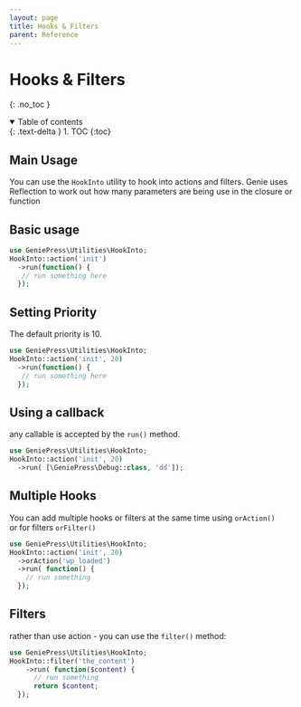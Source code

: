 ```yaml
---
layout: page 
title: Hooks & Filters 
parent: Reference
---
```


# Hooks & Filters 
{: .no_toc }
<details open markdown="block">
  <summary>
    Table of contents
  </summary>
  {: .text-delta }
1. TOC
{:toc}
</details>

## Main Usage

You can use the `HookInto` utility to hook into actions and filters. Genie uses
Reflection to work out how many parameters are being use in the closure or
function

## Basic usage

```php
use GeniePress\Utilities\HookInto;
HookInto::action('init')
  ->run(function() {
   // run something here
  });
```

## Setting Priority

The default priority is 10.

```php
use GeniePress\Utilities\HookInto;
HookInto::action('init', 20)
  ->run(function() {
   // run something here
  });
```

## Using a callback

any callable is accepted by the `run()` method.

```php
use GeniePress\Utilities\HookInto;
HookInto::action('init', 20)
  ->run( [\GeniePress\Debug::class, 'dd']);
```

## Multiple Hooks

You can add multiple hooks or filters at the same time using `orAction()`  
or for filters `orFilter()`

```php
use GeniePress\Utilities\HookInto;
HookInto::action('init', 20)
  ->orAction('wp_loaded')
  ->run( function() { 
    // run something
  });
```

## Filters

rather than use action - you can use the `filter()` method:

```php
use GeniePress\Utilities\HookInto;
HookInto::filter('the_content')
    ->run( function($content) { 
      // run something
      return $content;
  });
```
